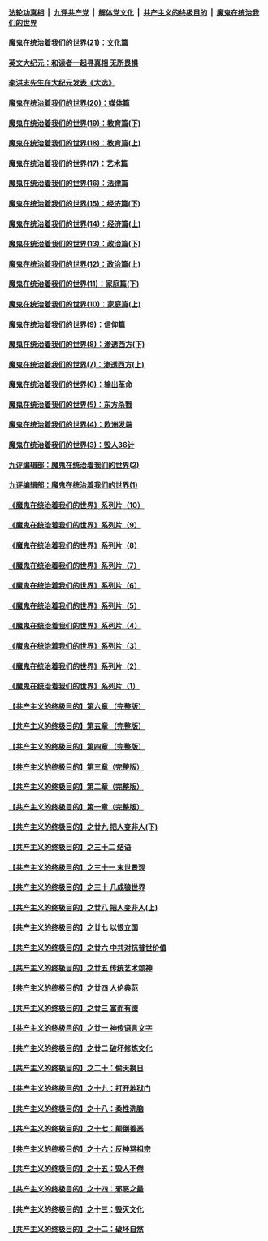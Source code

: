 

####  [法轮功真相](../../../../basic/blob/master/README.md?t=12170502) &nbsp;|&nbsp; [九评共产党](../../../../9ping.md/blob/master/README.md?t=12170502) &nbsp;|&nbsp; [解体党文化](../../../../jtdwh.md/blob/master/README.md?t=12170502)  &nbsp;|&nbsp; [共产主义的终极目的](../../../../gczydzjmd.md/blob/master/README.md?t=12170502) &nbsp;|&nbsp; [魔鬼在统治我们的世界](../../../../mgztzwmdsj.md/blob/master/README.md?t=12170502) 

#### [魔鬼在统治着我们的世界(21)：文化篇](../pages/nsc422/n10597706.md?t=12170502) 

#### [英文大纪元：和读者一起寻真相 无所畏惧](../pages/nsc422/n12542027.md?t=12170502) 

#### [李洪志先生在大纪元发表《大选》](../pages/nsc422/n12534746.md?t=12170502) 

#### [魔鬼在统治着我们的世界(20)：媒体篇](../pages/nsc422/n10586579.md?t=12170502) 

#### [魔鬼在统治着我们的世界(19)：教育篇(下)](../pages/nsc422/n10564808.md?t=12170502) 

#### [魔鬼在统治着我们的世界(18)：教育篇(上)](../pages/nsc422/n10526970.md?t=12170502) 

#### [魔鬼在统治着我们的世界(17)：艺术篇](../pages/nsc422/n10499093.md?t=12170502) 

#### [魔鬼在统治着我们的世界(16)：法律篇](../pages/nsc422/n10485969.md?t=12170502) 

#### [魔鬼在统治着我们的世界(15)：经济篇(下)](../pages/nsc422/n10469975.md?t=12170502) 

#### [魔鬼在统治着我们的世界(14)：经济篇(上)](../pages/nsc422/n10457370.md?t=12170502) 

#### [魔鬼在统治着我们的世界(13)：政治篇(下)](../pages/nsc422/n10448270.md?t=12170502) 

#### [魔鬼在统治着我们的世界(12)：政治篇(上)](../pages/nsc422/n10444576.md?t=12170502) 

#### [魔鬼在统治着我们的世界(11)：家庭篇(下)](../pages/nsc422/n10440961.md?t=12170502) 

#### [魔鬼在统治着我们的世界(10)：家庭篇(上)](../pages/nsc422/n10435448.md?t=12170502) 

#### [魔鬼在统治着我们的世界(9)：信仰篇](../pages/nsc422/n10432159.md?t=12170502) 

#### [魔鬼在统治着我们的世界(8)：渗透西方(下)](../pages/nsc422/n10429603.md?t=12170502) 

#### [魔鬼在统治着我们的世界(7)：渗透西方(上)](../pages/nsc422/n10426013.md?t=12170502) 

#### [魔鬼在统治着我们的世界(6)：输出革命](../pages/nsc422/n10421536.md?t=12170502) 

#### [魔鬼在统治着我们的世界(5)：东方杀戮](../pages/nsc422/n10417707.md?t=12170502) 

#### [魔鬼在统治着我们的世界(4)：欧洲发端](../pages/nsc422/n10414890.md?t=12170502) 

#### [魔鬼在统治着我们的世界(3)：毁人36计](../pages/nsc422/n10411583.md?t=12170502) 

#### [九评编辑部：魔鬼在统治着我们的世界(2)](../pages/nsc422/n10410036.md?t=12170502) 

#### [九评编辑部：魔鬼在统治着我们的世界(1)](../pages/nsc422/n10406825.md?t=12170502) 

#### [《魔鬼在统治着我们的世界》系列片（10）](../pages/nsc422/n12292670.md?t=12170502) 

#### [《魔鬼在统治着我们的世界》系列片（9）](../pages/nsc422/n12290859.md?t=12170502) 

#### [《魔鬼在统治着我们的世界》系列片（8）](../pages/nsc422/n12287445.md?t=12170502) 

#### [《魔鬼在统治着我们的世界》系列片（7）](../pages/nsc422/n12283425.md?t=12170502) 

#### [《魔鬼在统治着我们的世界》系列片（6）](../pages/nsc422/n12282314.md?t=12170502) 

#### [《魔鬼在统治着我们的世界》系列片（5）](../pages/nsc422/n12281419.md?t=12170502) 

#### [《魔鬼在统治着我们的世界》系列片（4）](../pages/nsc422/n12274024.md?t=12170502) 

#### [《魔鬼在统治着我们的世界》系列片（3）](../pages/nsc422/n12271322.md?t=12170502) 

#### [《魔鬼在统治着我们的世界》系列片（2）](../pages/nsc422/n12269049.md?t=12170502) 

#### [《魔鬼在统治着我们的世界》系列片（1）](../pages/nsc422/n12267575.md?t=12170502) 

#### [【共产主义的终极目的】第六章 （完整版）](../pages/nsc422/n11428913.md?t=12170502) 

#### [【共产主义的终极目的】第五章 （完整版）](../pages/nsc422/n11428912.md?t=12170502) 

#### [【共产主义的终极目的】第四章 （完整版）](../pages/nsc422/n11428907.md?t=12170502) 

#### [【共产主义的终极目的】第三章（完整版）](../pages/nsc422/n11428848.md?t=12170502) 

#### [【共产主义的终极目的】第二章（完整版）](../pages/nsc422/n11428831.md?t=12170502) 

#### [【共产主义的终极目的】第一章（完整版）](../pages/nsc422/n11417651.md?t=12170502) 

#### [【共产主义的终极目的】之廿九 把人变非人(下)](../pages/nsc422/n11344140.md?t=12170502) 

#### [【共产主义的终极目的】之三十二 结语](../pages/nsc422/n11360535.md?t=12170502) 

#### [【共产主义的终极目的】之三十一 末世景观](../pages/nsc422/n11351129.md?t=12170502) 

#### [【共产主义的终极目的】之三十 几成狼世界](../pages/nsc422/n11348280.md?t=12170502) 

#### [【共产主义的终极目的】之廿八 把人变非人(上)](../pages/nsc422/n11340492.md?t=12170502) 

#### [【共产主义的终极目的】之廿七 以恨立国](../pages/nsc422/n11336944.md?t=12170502) 

#### [【共产主义的终极目的】之廿六 中共对抗普世价值](../pages/nsc422/n11324785.md?t=12170502) 

#### [【共产主义的终极目的】之廿五 传统艺术颂神](../pages/nsc422/n11296396.md?t=12170502) 

#### [【共产主义的终极目的】之廿四 人伦典范](../pages/nsc422/n11296397.md?t=12170502) 

#### [【共产主义的终极目的】之廿三 富而有德](../pages/nsc422/n11283598.md?t=12170502) 

#### [【共产主义的终极目的】之廿一 神传语言文字](../pages/nsc422/n11263265.md?t=12170502) 

#### [【共产主义的终极目的】之廿二 破坏修炼文化](../pages/nsc422/n11245728.md?t=12170502) 

#### [【共产主义的终极目的】之二十：偷天换日](../pages/nsc422/n11238846.md?t=12170502) 

#### [【共产主义的终极目的】之十九：打开地狱门](../pages/nsc422/n11206376.md?t=12170502) 

#### [【共产主义的终极目的】之十八：柔性洗脑](../pages/nsc422/n11199994.md?t=12170502) 

#### [【共产主义的终极目的】之十七：颠倒善恶](../pages/nsc422/n11179782.md?t=12170502) 

#### [【共产主义的终极目的】之十六：反神骂祖宗](../pages/nsc422/n11166798.md?t=12170502) 

#### [【共产主义的终极目的】之十五：毁人不倦](../pages/nsc422/n11166792.md?t=12170502) 

#### [【共产主义的终极目的】之十四：邪恶之最](../pages/nsc422/n11150249.md?t=12170502) 

#### [【共产主义的终极目的】之十三：毁灭文化](../pages/nsc422/n11135227.md?t=12170502) 

#### [【共产主义的终极目的】之十二：破坏自然](../pages/nsc422/n11135214.md?t=12170502) 

